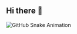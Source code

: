 ## Hi there 👋
<picture>
  <source media="(prefers-color-scheme: dark)" srcset="https://github.com/calebjcarlson/calebjcarlson/blob/output/github-contribution-grid-snake-dark.svg">
  <img src="https://github.com/calebjcarlson/calebjcarlson/blob/output/github-contribution-grid-snake.svg" alt="GitHub Snake Animation">
</picture>


<!--
**calebjcarlson/calebjcarlson** is a ✨ _special_ ✨ repository because its `README.md` (this file) appears on your GitHub profile.

Here are some ideas to get you started:

- 🔭 I’m currently working on ...
- 🌱 I’m currently learning ...
- 👯 I’m looking to collaborate on ...
- 🤔 I’m looking for help with ...
- 💬 Ask me about ...
- 📫 How to reach me: ...
- 😄 Pronouns: ...
- ⚡ Fun fact: ...
-->
